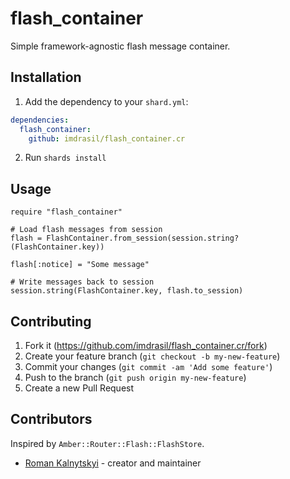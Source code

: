 # flash_container

Simple framework-agnostic flash message container.

## Installation

1. Add the dependency to your `shard.yml`:
```yaml
dependencies:
  flash_container:
    github: imdrasil/flash_container.cr
```
2. Run `shards install`

## Usage

```crystal
require "flash_container"

# Load flash messages from session
flash = FlashContainer.from_session(session.string?(FlashContainer.key))

flash[:notice] = "Some message"

# Write messages back to session
session.string(FlashContainer.key, flash.to_session)
```

## Contributing

1. Fork it (<https://github.com/imdrasil/flash_container.cr/fork>)
2. Create your feature branch (`git checkout -b my-new-feature`)
3. Commit your changes (`git commit -am 'Add some feature'`)
4. Push to the branch (`git push origin my-new-feature`)
5. Create a new Pull Request

## Contributors

Inspired by `Amber::Router::Flash::FlashStore`.

- [Roman Kalnytskyi](https://github.com/imdrasil) - creator and maintainer
